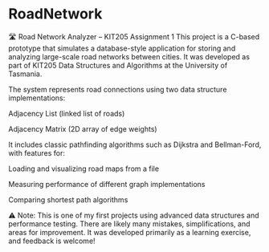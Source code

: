 # RoadNetwork
🛣️ Road Network Analyzer – KIT205 Assignment 1
This project is a C-based prototype that simulates a database-style application for storing and analyzing large-scale road networks between cities. It was developed as part of KIT205 Data Structures and Algorithms at the University of Tasmania.

The system represents road connections using two data structure implementations:

Adjacency List (linked list of roads)

Adjacency Matrix (2D array of edge weights)

It includes classic pathfinding algorithms such as Dijkstra and Bellman-Ford, with features for:

Loading and visualizing road maps from a file

Measuring performance of different graph implementations

Comparing shortest path algorithms

⚠️ Note: This is one of my first projects using advanced data structures and performance testing. There are likely many mistakes, simplifications, and areas for improvement. It was developed primarily as a learning exercise, and feedback is welcome!

